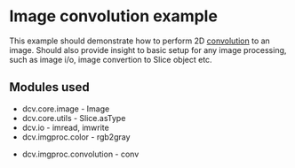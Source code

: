 # Image convolution example


This example should demonstrate how to perform 2D [convolution](https://en.wikipedia.org/wiki/Kernel_(image_processing)) to an image. 
Should also provide insight to basic setup for any image processing, such as image i/o, image convertion to Slice object etc.


## Modules used
* dcv.core.image - Image
* dcv.core.utils - Slice.asType
* dcv.io - imread, imwrite
* dcv.imgproc.color - rgb2gray
- dcv.imgproc.convolution - conv
